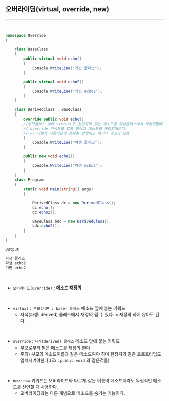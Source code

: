 ## 오버라이딩(virtual, override, new)
----------------------------------------------------------------

<br />

```csharp
namespace Override
{

    class BaseClass
    {
        public virtual void echo()
        {
            Console.WriteLine("기반 클래스");
        }

        public virtual void echo2()
        {
            Console.WriteLine("기반 echo2");
        }
    }

    class DerivedClass : BaseClass
    {
        override public void echo()
        //부모클래스 내에 virtual로 선언되어 있는 메소드를 파생클래스에서 재정의할때
        // override 키워드를 앞에 붙이고 메소드를 재정의해준다.
        // => 이렇게 사용하는게 정확한 방법이고 에러나 경고가 안뜸
        {
            Console.WriteLine("파생 클래스");
        }

        public new void echo2()
        {
            Console.WriteLine("파생 echo2");
        }
    }
    class Program
    {
        static void Main(string[] args)
        {

            DerivedClass dc = new DerivedClass();
            dc.echo();
            dc.echo2();

            BaseClass bdc = new DerivedClass();
            bdc.echo2();
        }
    }
}
```
```java
Output

파생 클래스
파생 echo2
기반 echo2
```

<br />
  
- `오버라이드(Override)` : <b> 메소드 재정의 </b>

<br />
 
- `virtual` :` 부모(기반 : base) 클래스` 메소드 앞에 붙는 키워드
  - 자식(파생: derived) 클래스에서 재정의 될 수 있다. = 재정의 하지 않아도 된다.

<br />
 
- `override` : `자식(derived) 클래스` 메소드 앞에 붙는 키워드 
  - 부모로부터 받은 메소드를 재정의 한다.
  - 주의) 부모의 메소드이름과 같은 메소드여야 하며 한정자와 같은 프로토타입도 일치시켜야한다.(Ex : `public void` 와 같은것들)

<br />
 
- `new` : `new` 키워드는 오버라이드와 다르게 같은 이름의 메소드더라도 독립적인 메소드를 선언할 때 사용한다.
  - 오버라이딩과는 다른 개념으로 메소드를 숨기는 기능이다.
            